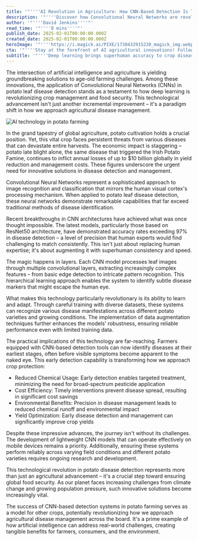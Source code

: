 ```yaml
---
title: '"''''AI Revolution in Agriculture: How CNN-Based Detection Is Transforming Potato Disease Management''''"'
description: '"''''Discover how Convolutional Neural Networks are revolutionizing potato farming with disease detection accuracy exceeding 97%. This AI technology is transforming agricultural practices, reducing chemical usage, and ensuring food security through early disease detection and prevention.''''"'
author: '"''''David Jenkins''''"'
read_time: '"''''8 mins''''"'
publish_date: 2025-02-01T00:00:00.000Z
created_date: 2025-02-01T00:00:00.000Z
heroImage: '"''''https://i.magick.ai/PIXE/1738432915220_magick_img.webp''''"'
cta: '"''''Stay at the forefront of AI agricultural innovations! Follow us on LinkedIn for the latest updates on how technology is transforming farming practices and ensuring global food security.''''"'
subtitle: '"''''Deep learning brings superhuman accuracy to crop disease detection''''"'
---
```


The intersection of artificial intelligence and agriculture is yielding groundbreaking solutions to age-old farming challenges. Among these innovations, the application of Convolutional Neural Networks (CNNs) in potato leaf disease detection stands as a testament to how deep learning is revolutionizing crop management and food security. This technological advancement isn't just another incremental improvement – it's a paradigm shift in how we approach agricultural disease management.

![AI technology in potato farming](https://i.magick.ai/PIXE/1738432915224_magick_img.webp)

In the grand tapestry of global agriculture, potato cultivation holds a crucial position. Yet, this vital crop faces persistent threats from various diseases that can devastate entire harvests. The economic impact is staggering – potato late blight alone, the same disease that triggered the Irish Potato Famine, continues to inflict annual losses of up to $10 billion globally in yield reduction and management costs. These figures underscore the urgent need for innovative solutions in disease detection and management.

Convolutional Neural Networks represent a sophisticated approach to image recognition and classification that mirrors the human visual cortex's processing mechanism. When applied to potato leaf disease detection, these neural networks demonstrate remarkable capabilities that far exceed traditional methods of disease identification.

Recent breakthroughs in CNN architectures have achieved what was once thought impossible. The latest models, particularly those based on ResNet50 architecture, have demonstrated accuracy rates exceeding 97% in disease detection – a level of precision that human experts would find challenging to match consistently. This isn't just about replacing human expertise; it's about augmenting it with superhuman consistency and speed.

The magic happens in layers. Each CNN model processes leaf images through multiple convolutional layers, extracting increasingly complex features – from basic edge detection to intricate pattern recognition. This hierarchical learning approach enables the system to identify subtle disease markers that might escape the human eye.

What makes this technology particularly revolutionary is its ability to learn and adapt. Through careful training with diverse datasets, these systems can recognize various disease manifestations across different potato varieties and growing conditions. The implementation of data augmentation techniques further enhances the models' robustness, ensuring reliable performance even with limited training data.

The practical implications of this technology are far-reaching. Farmers equipped with CNN-based detection tools can now identify diseases at their earliest stages, often before visible symptoms become apparent to the naked eye. This early detection capability is transforming how we approach crop protection:

- Reduced Chemical Usage: Early detection enables targeted treatment, minimizing the need for broad-spectrum pesticide application
- Cost Efficiency: Timely interventions prevent disease spread, resulting in significant cost savings
- Environmental Benefits: Precision in disease management leads to reduced chemical runoff and environmental impact
- Yield Optimization: Early disease detection and management can significantly improve crop yields

Despite these impressive advances, the journey isn't without its challenges. The development of lightweight CNN models that can operate effectively on mobile devices remains a priority. Additionally, ensuring these systems perform reliably across varying field conditions and different potato varieties requires ongoing research and development.

This technological revolution in potato disease detection represents more than just an agricultural advancement – it's a crucial step toward ensuring global food security. As our planet faces increasing challenges from climate change and growing population pressure, such innovative solutions become increasingly vital.

The success of CNN-based detection systems in potato farming serves as a model for other crops, potentially revolutionizing how we approach agricultural disease management across the board. It's a prime example of how artificial intelligence can address real-world challenges, creating tangible benefits for farmers, consumers, and the environment.